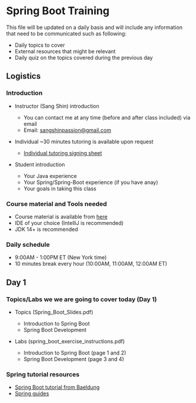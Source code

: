 # Spring Boot Training

This file will be updated on a daily basis and will include any information that need to be communicated such as following:

- Daily topics to cover
- External resources that might be relevant
- Daily quiz on the topics covered during the previous day

## Logistics

### Introduction

- Instructor (Sang Shin) introduction
  - You can contact me at any time (before and after class included) via email
  - Email: <sangshinpassion@gmail.com>
  
- Individual ~30 minutes tutoring is available upon request
  - [Individual tutoring signing sheet](https://docs.google.com/document/d/1ZC7L3Zd1LXeG40vW3fA0k4TRCLETNHrWI13BPLt2z74/edit)

- Student introduction
  - Your Java experience
  - Your Spring/Spring-Boot experience (if you have anay)
  - Your goals in taking this class

### Course material and Tools needed

- Course material is available from [here](https://tinyurl.com/mwvab64s)
- IDE of your choice (IntelliJ is recommended)
- JDK 14+ is recommended

### Daily schedule 
  
- 9:00AM - 1:00PM ET (New York time)
- 10 minutes break every hour (10:00AM, 11:00AM, 12:00AM ET)

## Day 1

### Topics/Labs we we are going to cover today (Day 1)

- Topics (Spring_Boot_Slides.pdf)
  - Introduction to Spring Boot
  - Spring Boot Development

- Labs (spring_boot_exercise_instructions.pdf)
  - Introduction to Spring Boot (page 1 and 2)
  - Spring Boot Development (page 3 and 4)

### Spring tutorial resources

- [Spring Boot tutorial from Baeldung](https://www.baeldung.com/spring-boot)
- [Spring guides](https://spring.io/guides)


